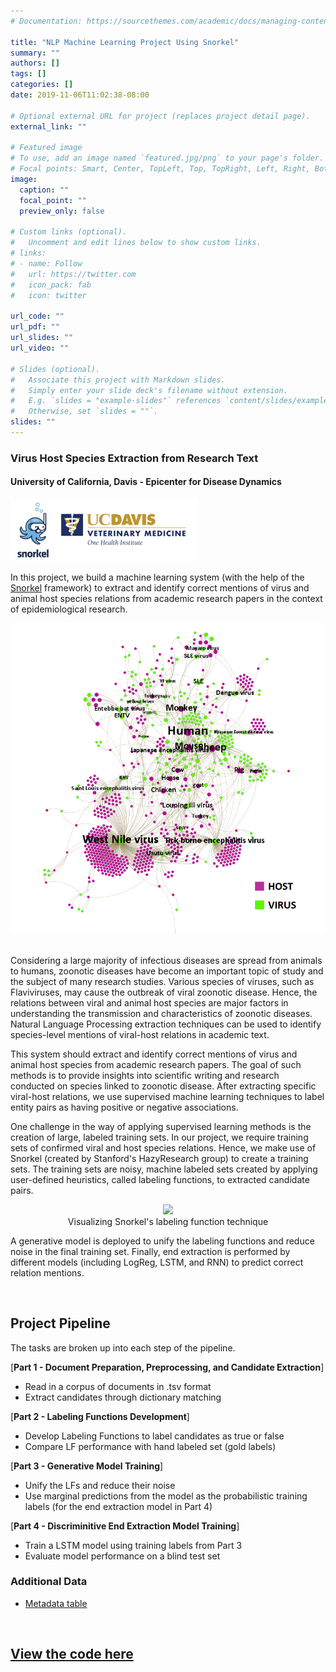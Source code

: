 ```yaml
---
# Documentation: https://sourcethemes.com/academic/docs/managing-content/

title: "NLP Machine Learning Project Using Snorkel"
summary: ""
authors: []
tags: []
categories: []
date: 2019-11-06T11:02:38-08:00

# Optional external URL for project (replaces project detail page).
external_link: ""

# Featured image
# To use, add an image named `featured.jpg/png` to your page's folder.
# Focal points: Smart, Center, TopLeft, Top, TopRight, Left, Right, BottomLeft, Bottom, BottomRight.
image:
  caption: ""
  focal_point: ""
  preview_only: false

# Custom links (optional).
#   Uncomment and edit lines below to show custom links.
# links:
# - name: Follow
#   url: https://twitter.com
#   icon_pack: fab
#   icon: twitter

url_code: ""
url_pdf: ""
url_slides: ""
url_video: ""

# Slides (optional).
#   Associate this project with Markdown slides.
#   Simply enter your slide deck's filename without extension.
#   E.g. `slides = "example-slides"` references `content/slides/example-slides.md`.
#   Otherwise, set `slides = ""`.
slides: ""
---
```


### Virus Host Species Extraction from Research Text
#### University of California, Davis - Epicenter for Disease Dynamics
<img src="https://github.com/EricaXia/snorkel/raw/master/images/logo.png">

In this project, we build a machine learning system (with the help of the [Snorkel](https://www.snorkel.org) framework) to extract and identify correct mentions of virus and animal host species relations from academic research papers in the context of epidemiological research.

<div style="text-align:center"><img src="https://github.com/EricaXia/snorkel/raw/master/images/new_network.PNG" width="500"></div>

<br>  

Considering a large majority of infectious diseases are spread from animals to humans, zoonotic diseases have become an important topic of study and the subject of many research studies. Various species of viruses, such as Flaviviruses, may cause the outbreak of viral zoonotic disease. Hence, the relations between viral and animal host species are major factors in understanding the transmission and characteristics of zoonotic diseases. Natural Language Processing extraction techniques can be used to identify species-level mentions of viral-host relations in academic text. 

This system should extract and identify correct mentions of virus and animal host species from academic research papers. The goal of such methods is to provide insights into scientific writing and research conducted on species linked to zoonotic disease. After extracting specific viral-host relations, we use supervised machine learning techniques to label entity pairs as having positive or negative associations. 

One challenge in the way of applying supervised learning methods is the creation of large, labeled training sets. In our project, we require training sets of confirmed viral and host species relations. Hence, we make use of Snorkel (created by Stanford's HazyResearch group) to create a training sets. The training sets are noisy, machine labeled sets created by applying user-defined heuristics, called labeling functions, to extracted candidate pairs. 

<center><figure><img src="https://www.snorkel.org/doks-theme/assets/images/layout/Labeling.png"><figcaption>Visualizing Snorkel's labeling function technique</figcaption></figure></center>

A generative model is deployed to unify the labeling functions and reduce noise in the final training set. Finally, end extraction is performed by different models (including LogReg, LSTM, and RNN) to predict correct relation mentions.    

<br>

## Project Pipeline

The tasks are broken up into each step of the pipeline. 


[**Part 1 - Document Preparation, Preprocessing, and Candidate Extraction**]
- Read in a corpus of documents in .tsv format
- Extract candidates through dictionary matching

[**Part 2 - Labeling Functions Development**]
- Develop Labeling Functions to label candidates as true or false
- Compare LF performance with hand labeled set (gold labels)

[**Part 3 - Generative Model Training**]
- Unify the LFs and reduce their noise
- Use marginal predictions from the model as the probabilistic training labels (for the end extraction model in Part 4)

[**Part 4 - Discriminitive End Extraction Model Training**]
- Train a LSTM model using training labels from Part 3
- Evaluate model performance on a blind test set

### Additional Data
- [Metadata table](https://github.com/EricaXia/snorkel/blob/master/metadata.tsv) 

<br>

## [View the code here](https://github.com/EricaXia/snorkel)

